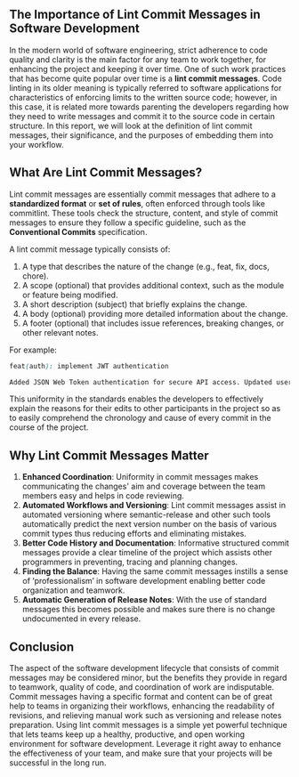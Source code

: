 ## The Importance of Lint Commit Messages in Software Development
In the modern world of software engineering, strict adherence to code quality and clarity is the main factor for any team to work together, for enhancing the project and keeping it over time. 
One of such work practices that has become quite popular over time is a **lint commit messages**. 
Code linting in its older meaning is typically referred to software applications for characteristics of enforcing limits to the written source code; however, in this case, it is related more towards parenting the developers regarding how they need to write messages and commit it to the source code in certain structure. 
In this report, we will look at the definition of lint commit messages, their significance, and the purposes of embedding them into your workflow.

## What Are Lint Commit Messages?
Lint commit messages are essentially commit messages that adhere to a **standardized format** or **set of rules**, often enforced through tools like commitlint. 
These tools check the structure, content, and style of commit messages to ensure they follow a specific guideline, such as the **Conventional Commits** specification.

A lint commit message typically consists of:

1. A type that describes the nature of the change (e.g., feat, fix, docs, chore).
2. A scope (optional) that provides additional context, such as the module or feature being modified.
3. A short description (subject) that briefly explains the change.
4. A body (optional) providing more detailed information about the change.
5. A footer (optional) that includes issue references, breaking changes, or other relevant notes.

For example:

```scss
feat(auth): implement JWT authentication

Added JSON Web Token authentication for secure API access. Updated user model and login endpoint to support token-based authentication.
```

This uniformity in the standards enables the developers to effectively explain the reasons for their edits to other participants in the project so as to easily comprehend the chronology and cause of every commit in the course of the project.

## Why Lint Commit Messages Matter
1. **Enhanced Coordination**: Uniformity in commit messages makes communicating the changes' aim and coverage between the team members easy and helps in code reviewing.
2. **Automated Workflows and Versioning**: Lint commit messages assist in automated versioning where semantic-release and other such tools automatically predict the next version number on the basis of various commit types thus reducing efforts and eliminating mistakes.
3. **Better Code History and Documentation**: Informative structured commit messages provide a clear timeline of the project which assists other programmers in preventing, tracing and planning changes.
4. **Finding the Balance**: Having the same commit messages instills a sense of ‘professionalism’ in software development enabling better code organization and teamwork.
5. **Automatic Generation of Release Notes**: With the use of standard messages this becomes possible and makes sure there is no change undocumented in every release.

## Conclusion
The aspect of the software development lifecycle that consists of commit messages may be considered minor, but the benefits they provide in regard to teamwork, quality of code, and coordination of work are indisputable. 
Commit messages having a specific format and content can be of great help to teams in organizing their workflows, enhancing the readability of revisions, and relieving manual work such as versioning and release notes preparation.
Using lint commit messages is a simple yet powerful technique that lets teams keep up a healthy, productive, and open working environment for software development. Leverage it right away to enhance the effectiveness of your team, and make sure that your projects will be successful in the long run.
